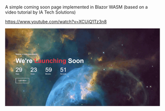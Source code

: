 A simple coming soon page implemented in Blazor WASM (based on a video tutorial by IA Tech Solutions)

https://www.youtube.com/watch?v=XCUiQ1Tz3n8

![til](./CountDown.gif)